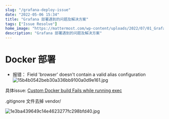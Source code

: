 ```yaml
---
slug: "/grafana-deploy-issue"
date: "2022-05-06 15:34"
title: "Grafana 部署遇到的问题及解决方案"
tags: ["Issue Resolve"]
home_image: "https://mattermost.com/wp-content/uploads/2022/07/01_Grafana_Dashboard_K8s@2x.webp"
description: "Grafana 部署遇到的问题及解决方案"
---
```


# Docker 部署

* 报错： Field 'browser' doesn't contain a valid alias configuration
![15b4b0542beb30a336bb9100a0d9e161.jpg](https://miever.s3.ap-east-1.amazonaws.com/static/grafana-issue-1.webp)

具体issue: [Custom Docker build Fails while running exec](https://github.com/grafana/grafana/issues/26959)

.gitignore 文件去掉 vendor/

![1e3ba439649c14e4623277fc298bfd40.jpg](https://miever.s3.ap-east-1.amazonaws.com/static/grafana-issue-2.webp)
